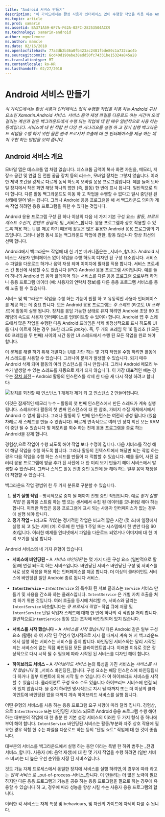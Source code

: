 ```yaml
---
title: "Android 서비스 만들기"
description: "이 가이드에서는 활성 사용자 인터페이스 없이 수행할 작업을 허용 하는 Android 구성 요소인 Xamarin.Android 서비스. 서비스 음악 재생 파일을 다운로드 하는 시간이 오래 걸리는 계산과 같은 백그라운드에서 수행 되는 작업에 대 한 매우 일반적으로 사용 하는 등에입니다. 서비스에 대 한 적합 한 다양 한 시나리오를 설명 하 고 장기 실행 백그라운드 작업을 수행 하기 위한 물론 원격 프로시저 호출에 대 한 인터페이스를 제공 하는 데이 구현 하는 방법을 보여 줍니다."
ms.topic: article
ms.prod: xamarin
ms.assetid: BA371A59-6F7A-F62A-02FC-28253504ACC9
ms.technology: xamarin-android
author: mgmclemore
ms.author: mamcle
ms.date: 02/16/2018
ms.openlocfilehash: 77a3db2b36a0fb423ac2481fbde80c1a732cac4b
ms.sourcegitcommit: 6cd40d190abe38edd50fc74331be15324a845a28
ms.translationtype: MT
ms.contentlocale: ko-KR
ms.lasthandoff: 02/27/2018
---
```

# <a name="creating-android-services"></a>Android 서비스 만들기

_이 가이드에서는 활성 사용자 인터페이스 없이 수행할 작업을 허용 하는 Android 구성 요소인 Xamarin.Android 서비스. 서비스 음악 재생 파일을 다운로드 하는 시간이 오래 걸리는 계산과 같은 백그라운드에서 수행 되는 작업에 대 한 매우 일반적으로 사용 하는 등에입니다. 서비스에 대 한 적합 한 다양 한 시나리오를 설명 하 고 장기 실행 백그라운드 작업을 수행 하기 위한 물론 원격 프로시저 호출에 대 한 인터페이스를 제공 하는 데이 구현 하는 방법을 보여 줍니다._

## <a name="android-services-overview"></a>Android 서비스 개요

모바일 앱은 데스크톱 앱 처럼 없습니다. 데스크톱 금액이 복사 화면 자원을, 메모리, 저장소 공간 및 연결 된 전원 공급 장치 등의 리소스, 모바일 장치는 그렇지 않습니다. 이러한 제약 조건을 강제로 다르게 동작 하도록 모바일 응용 프로그램입니다. 예를 들어 모바일 장치에서 작은 화면 해당 하나의 앱만 (즉, 활동) 한 번에 표시 됩니다. 일반적으로 의미 합니다. 다른 활동 백그라운드도 이동 하 고 작업을 수행할 수 없다고 일시 중단된 된 상태에 밀어 넣는 됩니다. 그러나 Android 응용 프로그램을 해 서 백그라운드 의미가 계속 작업 하려면 응용 프로그램을 위한 수 있다는 것입니다. 

Android 응용 프로그램 구성 된 하나 이상의 다음 네 가지 기본 구성 요소: _활동_, _브로드캐스트 수신기_, _콘텐츠 공급자_, 및 _서비스_합니다. 응용 프로그램과 상호 작용할 수 있도록 허용 하는 UI를 제공 하기 때문에 활동은 많은 유용한 Android 응용 프로그램의 기초입니다. 그러나 실행 동시 또는 백그라운드 작업에 관한, 활동 않습니다 항상 최선의 선택 합니다.
 
Android에서 백그라운드 작업에 대 한 기본 메커니즘은는 _서비스_합니다. Android 서비스는 사용자 인터페이스 없이 작업을 수행 하도록 디자인 된 구성 요소입니다. 서비스 수 파일을 다운로드 하거나 음악 재생 되며 이미지에 필터를 적용 합니다. 서비스 프로세스 간 통신에 사용할 수도 있습니다 (_IPC_) Android 응용 프로그램 사이입니다. 예를 들어 하나의 Android 앱 음악 플레이어 되는 서비스를 다른 응용 프로그램 으로부터 하거나 응용 프로그램 데이터 (예: 사용자의 연락처 정보)를 다른 응용 프로그램 서비스를 통해 노출 될 수 있습니다. 

서비스 및 백그라운드 작업을 수행 하는 기능이 원활 하 고 유동적인 사용자 인터페이스를 제공 하는 데 중요 합니다. 모든 Android 응용 프로그램는 _주 스레드_ (라고도 _UI 스레드_)에 활동이 실행 됩니다. 장치를 응답 가능한 상태로 유지 하려면 Android 초당 60 프레임의 속도로 사용자 인터페이스를 업데이트할 수 있어야 합니다. Android 앱 주 스레드에서 많은 작업을 수행한 다음 Android 프레임은 삭제 비정상적으로 표시 하도록 UI를 다시 이르게 하는 경우 (또한 라고도 _janky_). 즉, 두 개의 프레임 약 16 밀리초 (1 모든 60 프레임을 두 번째) 사이의 시간 동안 UI 스레드에서 수행 된 모든 작업을 완료 해야 합니다. 

이 문제를 해결 하기 위해 개발자는 UI를 차단 하는 몇 가지 작업을 수행 하려면 활동에서 스레드를 사용할 수 있습니다. 그러나이 문제가 발생할 수 있습니다. 되기 매우 Android 삭제 되며 활동의 여러 인스턴스를 다시 만듭니다. 그러나 Android 메모리 누수가 발생할 수 있는 스레드를 자동으로 제거 되지 않습니다. 이 가장 대표적인 예는 경우는 [장치 회전](~/android/app-fundamentals/handling-rotation.md) &ndash; Android 활동의 인스턴스를 삭제 한 다음 새 다시 작성 하려고 합니다:

![장치를 회전할 때 인스턴스 1 개체가 제거 되 고 인스턴스 2 만들어집니다.](images/image-01.png)

이것은 잠재적인 메모리 누수 &ndash; 활동의 첫 번째 인스턴스에서 만든 스레드가 계속 실행 됩니다. 스레드마다 활동의 첫 번째 인스턴스에 대 한 참조, 가비지 수집 개체에서에서 Android 수 없게 됩니다. 그러나 활동의 두 번째 인스턴스는 여전히 생성 됩니다 (있음 차례로 새 스레드를 만들 수 있습니다). 빠르게 연속적으로 여러 번 장치 회전 모든 RAM이 중단 될 수 있습니다 및 메모리를 회수 하는 전체 응용 프로그램을 종료 하는 Android을 강제 합니다.

경험상,으로 작업이 수행 되도록 해야 작업 보다 수명이 깁니다. 다음 서비스를 작성 해야 해당 작업을 수행 하도록 합니다. 그러나 활동의 컨텍스트에서 해당만 되는 작업 하는 경우 다음 작업을 수행 하는 스레드를 만들어 더 적합할 수 있습니다. 예를 들어, 사진 갤러리 응용 프로그램에 방금 추가 된 사진에 대 한 미리 보기 만들기 해야 서비스에서 발생할 수 있습니다. 그러나 스레드 활동 전경 중인 동안에 들 해야 하는 일부 음악 재생을 더 적합할 수 있습니다.

백그라운드 작업 광범위 한 두 가지 분류로 구분할 수 있습니다.

1. **장기 실행 작업** &ndash; 명시적으로 중지 될 때까지 진행 중인 작업입니다. 예로 _장기 실행 작업_ 은 음악을 스트림 하는 앱 또는 센서에서 수집 된 데이터를 모니터링 해야 하는 합니다. 이러한 작업은 응용 프로그램에 표시 되는 사용자 인터페이스가 없는 경우에 실행 해야 합니다.
2. **정기 작업** &ndash; (라고도 _작업_)는 정기적인 작업은 비교적 짧은 시간 (몇 초)에 일정에서 실행 되 고 있는 서버 (예: 하루에 한 번를 1 주일 또는 시스템에서 한 번만 다음 60 초)입니다. 이러한 예제를 인터넷에서 파일을 다운로드 되었거나 이미지에 대 한 미리 보기를 생성 합니다.

Android 서비스의 네 가지 유형이 있습니다.

* **서비스에 바인딩된** &ndash; A _서비스 바인딩된_ 는 몇 가지 다른 구성 요소 (일반적으로 활동)에 연결 되도록 하는 서비스입니다. 바인딩된 서비스 바인딩된 구성 및 서비스를 서로 상호 작용을 허용 하는 인터페이스를 제공 합니다. 더 이상의 클라이언트 서비스에 바인딩된 일단 Android 종료 됩니다 서비스.

* **`IntentService`** &ndash;  _`IntentService`_  의 특수화 된 서브 클래스는 `Service` 서비스 만들기 및 사용을 간소화 하는 클래스입니다. `IntentService` 은 개별 자치 호출을 처리 하기 위한 것입니다. 여러 호출을 동시에 처리할 수, 서비스와 달리는 `IntentService` 비슷합니다는 _큐 프로세서 작업_ &ndash; 작업 큐에 저장 및 `IntentService` 단일 작업자 스레드에 대해 한 번에 하나의 각 작업을 처리 합니다. 일반적으로`IntentService` 활동 또는 조각에 바인딩되어 있지 않습니다. 

* **서비스를 시작 했습니다** &ndash; A _서비스를 시작 했습니다_ 다른 Android 같은 일부 구성 요소 (활동) 하 여 시작 된 무언가 명시적으로 지시 될 때까지 계속 해 서 백그라운드에서 실행 하는 서비스는 서비스를 중지 합니다. 바인딩된 서비스와는 달리 시작된 되는 서비스에 없는 직접 바인딩된 모든 클라이언트입니다. 이러한 이유로 것은 정상적으로 다시 시작 될 수 필요에 따라 시작된 된 서비스를 디자인 해야 합니다.

* **하이브리드 서비스** &ndash; A _하이브리드 서비스_ 는의 특성을 가진 서비스는 _서비스를 시작 했습니다_ 및 _서비스 바인딩된_합니다. 구성 요소는 해당 인스턴스에 바인딩됩니다 하거나 일부 이벤트에 의해 시작 될 수 있습니다 하 여 하이브리드 서비스를 시작할 수 있습니다. 클라이언트 구성 요소 수도 있습니다 하이브리드 서비스에 연결 되어 있지 않습니다. 을 중지 하려면 명시적으로 지시 될 때까지 또는 더 이상의 클라이언트에 바인딩된 없을 때까지 계속 하이브리드 서비스를 실행 됩니다.

어떤 유형의 서비스를 사용 하는 응용 프로그램 요구 사항에 따라 달라 집니다. 경험상,으로 `IntentService` 또는 바인딩된 서비스 되므로 Android 응용 프로그램 수행 해야 하는 대부분의 작업에 대 한 충분 한 기본 설정 서비스의 이러한 두 가지 형식 중 하나에 부여 해야 합니다. `IntentService` 바인딩된 서비스는 활동/부분와 자주 상호 작용에 필요한 경우 적합 한 수는 파일을 다운로드 하는 등의 "단일 쇼트" 작업에 대 한 것이 좋습니다. 

대부분의 서비스를 백그라운드에서 실행 하는 동안 이라는 특별 한 하위 범주는 _전경 서비스_합니다. 사용자 (예: 음악 재생)에 대 한 몇 가지 작업을 수행 하려면 (일반 서비스 비교)는 더 높은 우선 순위를 지정 된 서비스입니다. 

것도 가능 자체 프로세스에서 동일한 장치에 서비스를 실행 하려면,이 경우에 따라 라고는 _원격 서비스_ 로 _out-of-process-서비스_합니다. 이 만들려는 더 많은 노력이 필요 하지만 다른 응용 프로그램과 기능을 공유 하는 응용 프로그램을 필요로 하는 경우에 유용할 수 있습니다 하 고, 경우에 따라 성능을 향상 시킬 수는 사용자 응용 프로그램의 합니다. 

이러한 각 서비스는 자체 특성 및 behaviours, 및 자신의 가이드에 자세히 다룰 수 됩니다.
